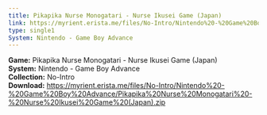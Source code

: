 ```yaml
---
title: Pikapika Nurse Monogatari - Nurse Ikusei Game (Japan)
link: https://myrient.erista.me/files/No-Intro/Nintendo%20-%20Game%20Boy%20Advance/Pikapika%20Nurse%20Monogatari%20-%20Nurse%20Ikusei%20Game%20(Japan).zip
type: single1
System: Nintendo - Game Boy Advance
---
```

<b>Game:</b> Pikapika Nurse Monogatari - Nurse Ikusei Game (Japan)<br>
<b>System:</b> Nintendo - Game Boy Advance<br>
<b>Collection:</b> No-Intro<br>
<b>Download:</b> https://myrient.erista.me/files/No-Intro/Nintendo%20-%20Game%20Boy%20Advance/Pikapika%20Nurse%20Monogatari%20-%20Nurse%20Ikusei%20Game%20(Japan).zip